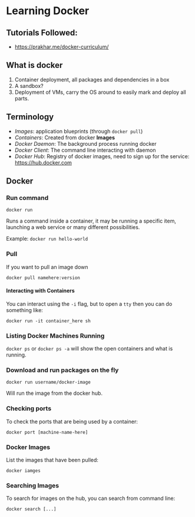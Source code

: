 # Learning Docker

## Tutorials Followed:

- https://prakhar.me/docker-curriculum/

## What is docker

1. Container deployment, all packages and dependencies in a box
2. A sandbox?
3. Deployment of VMs, carry the OS around to easily mark and deploy all parts.

## Terminology

- *Images*: application blueprints (through ``docker pull``)
- *Containers*: Created from docker **Images**
- *Docker Daemon*: The background process running docker
- *Docker Client*: The command line interacting with daemon
- *Docker Hub*: Registry of docker images, need to sign up for the service: https://hub.docker.com

## Docker

### Run command

```
docker run
```

Runs a command inside a container, it may be running a specific item, launching a web service
or many different possibilities.

Example: ``docker run hello-world``


### Pull

If you want to pull an image down

```
docker pull namehere:version
```

#### Interacting with Containers

You can interact using the ``-i`` flag, but to open a ``tty`` then you can do something like:

```
docker run -it container_here sh
```

### Listing Docker Machines Running

``docker ps`` or ``docker ps -a`` will show the open containers and what is running.

### Download and run packages on the fly

```
docker run username/docker-image
```

Will run the image from the docker hub.

### Checking ports

To check the ports that are being used by a container:

```
docker port [machine-name-here]
```

### Docker Images

List the images that have been pulled:

```
docker iamges
```

### Searching Images

To search for images on the hub, you can search from command line:

```
docker search [...]
```
